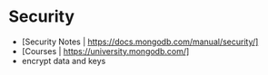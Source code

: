 # Security

* [Security Notes | https://docs.mongodb.com/manual/security/]
* [Courses | https://university.mongodb.com/]
* encrypt data and keys